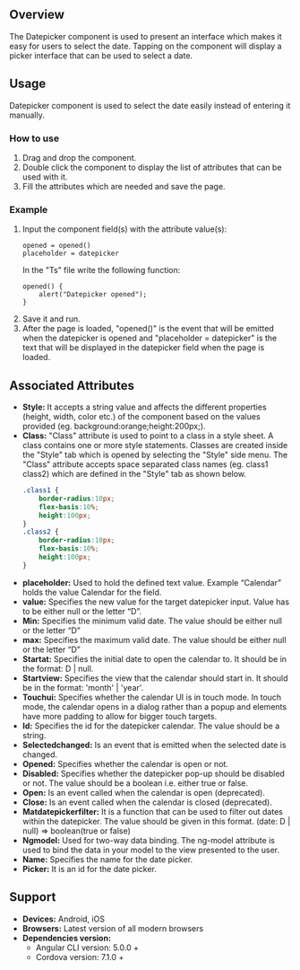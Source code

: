## Overview 
The Datepicker component is used to present an interface which makes it easy for users to select the date. Tapping on the component will display a picker interface that can be used to select a date.

## Usage
Datepicker component is used to select the date easily instead of entering it manually. 

### How to use   
1. Drag and drop the component. 
2. Double click the component to display the list of attributes that can be used with it.
3. Fill the attributes which are needed and save the page.

### Example 
1. Input the component field(s) with the attribute value(s):
    ``` 
    opened = opened()
    placeholder = datepicker 
    ```
    In the "Ts" file write the following function:
    ```
    opened() { 
        alert("Datepicker opened");
    }
    ```
2. Save it and run.
3. After the page is loaded, "opened()" is the event that will be emitted when the datepicker is opened and "placeholder = datepicker" is the text that will be displayed in the datepicker field when the page is loaded. 

## Associated Attributes
- **Style:** It accepts a string value and affects the different properties (height, width, color etc.) of the component based on the values provided (eg. background:orange;height:200px;).
- **Class:** "Class" attribute is used to point to a class in a style sheet. A class contains one or more style statements. Classes are created inside the "Style" tab which is opened by selecting the "Style" side menu. The "Class" attribute accepts space separated class names (eg. class1 class2) which are defined in the "Style" tab as shown below.
    ```css
    .class1 {
        border-radius:10px;
        flex-basis:10%;
        height:100px;
    }
    .class2 {
        border-radius:10px;
        flex-basis:10%;
        height:100px;
    }
- **placeholder:** Used to hold the defined text value. Example “Calendar” holds the value Calendar for the field.
- **value:** Specifies the new value for the target datepicker input. Value has to be either null or the letter “D”.
- **Min:** Specifies the minimum valid date. The value should be either null or the letter “D” 
- **max:** Specifies the maximum valid date. The value should be either null or the letter “D”
- **Startat:** Specifies the initial date to open the calendar to. It should be in the format: D | null.
- **Startview:** Specifies the view that the calendar should start in. It should be in the format: 'month' | 'year'.
- **Touchui:** Specifies whether the calendar UI is in touch mode. In touch mode, the calendar opens in a dialog rather than a popup and elements have more padding to allow for bigger touch targets.
- **Id:** Specifies the id for the datepicker calendar. The value should be a string.
- **Selectedchanged:** Is an event that is emitted when the selected date is changed.
- **Opened:** Specifies whether the calendar is open or not.
- **Disabled:** Specifies whether the datepicker pop-up should be disabled or not. The value should be a boolean i.e. either true or false.
- **Open:** Is an event called when the calendar is open (deprecated).
- **Close:** Is an event called when the calendar is closed (deprecated).
- **Matdatepickerfilter:** It is a function that can be used to filter out dates within the datepicker. The value should be given in this format. (date: D | null) => boolean(true or false)
- **Ngmodel:** Used for two-way data binding. The ng-model attribute is used to bind the data in your model to the view presented to the user.
- **Name:** Specifies the name for the date picker.
- **Picker:** It is an id for the date picker.

## Support
- **Devices:** Android, iOS
- **Browsers:**  Latest version of all modern browsers
- **Dependencies version:** 
    - Angular CLI version: 5.0.0 + 
    - Cordova version: 7.1.0 +
